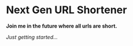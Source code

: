 # Next Gen URL Shortener
**Join me in the future where all urls are short.**

*Just getting started...*